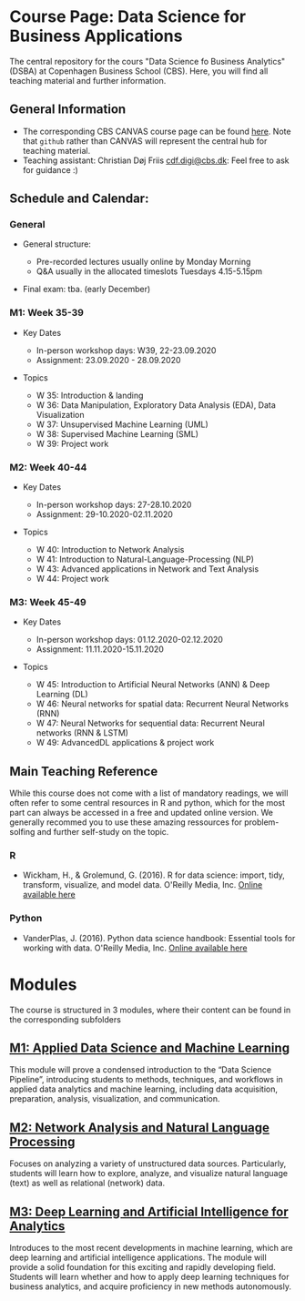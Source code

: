 # Course Page: Data Science for Business Applications
The central repository for the cours "Data Science fo Business Analytics" (DSBA) at Copenhagen Business School (CBS). Here, you will find all teaching material and further information.

## General Information
* The corresponding CBS CANVAS course page can be found [here](https://cbscanvas.instructure.com/courses/11902). Note that `github` rather than CANVAS will represent the central hub for teaching material.
* Teaching assistant: Christian Døj Friis <cdf.digi@cbs.dk>: Feel free to ask for guidance :)

## Schedule and Calendar:

### General

* General structure:
   * Pre-recorded lectures usually online by Monday Morning
   * Q&A usually in the allocated timeslots Tuesdays 4.15-5.15pm

* Final exam: tba. (early December)

### M1: Week 35-39

* Key Dates
  * In-person workshop days: W39, 22-23.09.2020
  * Assignment: 23.09.2020 - 28.09.2020
  
* Topics
   * W 35: Introduction & landing
   * W 36: Data Manipulation, Exploratory Data Analysis (EDA), Data Visualization
   * W 37: Unsupervised Machine Learning (UML)
   * W 38: Supervised Machine Learning (SML)
   * W 39: Project work

### M2: Week 40-44

* Key Dates
  * In-person workshop days: 27-28.10.2020
  * Assignment: 29-10.2020-02.11.2020
  
* Topics
   * W 40: Introduction to Network Analysis
   * W 41: Introduction to Natural-Language-Processing (NLP)
   * W 43: Advanced applications in Network and Text Analysis
   * W 44: Project work
   
### M3: Week 45-49

* Key Dates
  * In-person workshop days: 01.12.2020-02.12.2020
  * Assignment: 11.11.2020-15.11.2020
  
* Topics
   * W 45: Introduction to Artificial Neural Networks (ANN) & Deep Learning (DL)
   * W 46: Neural networks for spatial data: Recurrent Neural Networks (RNN)
   * W 47: Neural Networks for sequential data: Recurrent Neural networks (RNN & LSTM)
   * W 49: AdvancedDL applications & project work

## Main Teaching Reference
While this course does not come with a list of mandatory readings, we will often refer to some central resources in R and python, which for the most part can always be accessed in a free and updated online version.  We generally recommed you to use these amazing ressources for problem-solfing and further self-study on the topic.

### R

* Wickham, H., & Grolemund, G. (2016). R for data science: import, tidy, transform, visualize, and model data. O'Reilly Media, Inc. [Online available here](https://r4ds.had.co.nz/)

### Python

* VanderPlas, J. (2016). Python data science handbook: Essential tools for working with data. O'Reilly Media, Inc. [Online available here](https://jakevdp.github.io/PythonDataScienceHandbook/index.html)

# Modules
The course is structured in 3 modules, where their content can be found in the corresponding subfolders

## [M1: Applied Data Science and Machine Learning](https://sds-aau.github.io/dsba-cbs//M1)
This module will prove a condensed introduction to the “Data Science Pipeline”, introducing students to methods, techniques, and workflows in applied data analytics and machine learning, including data acquisition, preparation, analysis, visualization, and communication.

## [M2: Network Analysis and Natural Language Processing](https://sds-aau.github.io/dsba-cbs/M2)
Focuses on analyzing a variety of unstructured data sources. Particularly, students will learn how to explore, analyze, and visualize natural language (text) as well as relational (network) data.

## [M3: Deep Learning and Artificial Intelligence for Analytics](https://sds-aau.github.io/dsba-cbs/M3)
Introduces to the most recent developments in machine learning, which are deep learning and artificial intelligence applications. The module will provide a solid foundation for this exciting and rapidly developing field. Students will learn whether and how to apply deep learning techniques for business analytics, and acquire proficiency in new methods autonomously.

